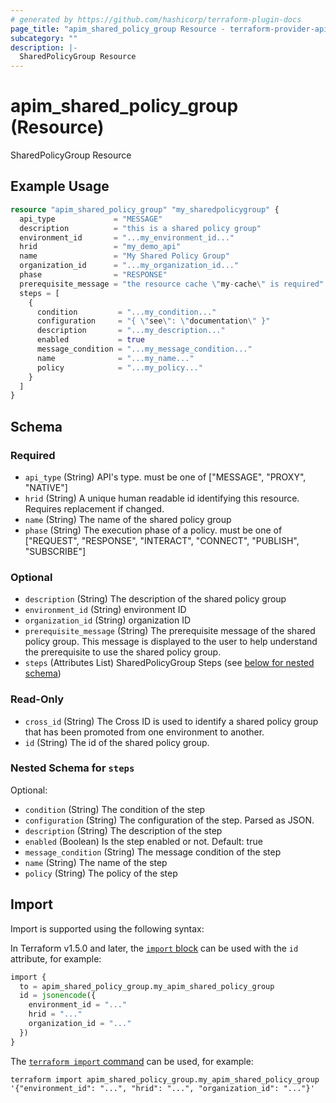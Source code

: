 ```yaml
---
# generated by https://github.com/hashicorp/terraform-plugin-docs
page_title: "apim_shared_policy_group Resource - terraform-provider-apim"
subcategory: ""
description: |-
  SharedPolicyGroup Resource
---
```


# apim_shared_policy_group (Resource)

SharedPolicyGroup Resource

## Example Usage

```terraform
resource "apim_shared_policy_group" "my_sharedpolicygroup" {
  api_type             = "MESSAGE"
  description          = "this is a shared policy group"
  environment_id       = "...my_environment_id..."
  hrid                 = "my_demo_api"
  name                 = "My Shared Policy Group"
  organization_id      = "...my_organization_id..."
  phase                = "RESPONSE"
  prerequisite_message = "the resource cache \"my-cache\" is required"
  steps = [
    {
      condition         = "...my_condition..."
      configuration     = "{ \"see\": \"documentation\" }"
      description       = "...my_description..."
      enabled           = true
      message_condition = "...my_message_condition..."
      name              = "...my_name..."
      policy            = "...my_policy..."
    }
  ]
}
```

<!-- schema generated by tfplugindocs -->
## Schema

### Required

- `api_type` (String) API's type. must be one of ["MESSAGE", "PROXY", "NATIVE"]
- `hrid` (String) A unique human readable id identifying this resource. Requires replacement if changed.
- `name` (String) The name of the shared policy group
- `phase` (String) The execution phase of a policy. must be one of ["REQUEST", "RESPONSE", "INTERACT", "CONNECT", "PUBLISH", "SUBSCRIBE"]

### Optional

- `description` (String) The description of the shared policy group
- `environment_id` (String) environment ID
- `organization_id` (String) organization ID
- `prerequisite_message` (String) The prerequisite message of the shared policy group. This message is displayed to the user to help understand the prerequisite to use the shared policy group.
- `steps` (Attributes List) SharedPolicyGroup Steps (see [below for nested schema](#nestedatt--steps))

### Read-Only

- `cross_id` (String) The Cross ID is used to identify a shared policy group that has been promoted from one environment to another.
- `id` (String) The id of the shared policy group.

<a id="nestedatt--steps"></a>
### Nested Schema for `steps`

Optional:

- `condition` (String) The condition of the step
- `configuration` (String) The configuration of the step. Parsed as JSON.
- `description` (String) The description of the step
- `enabled` (Boolean) Is the step enabled or not. Default: true
- `message_condition` (String) The message condition of the step
- `name` (String) The name of the step
- `policy` (String) The policy of the step

## Import

Import is supported using the following syntax:

In Terraform v1.5.0 and later, the [`import` block](https://developer.hashicorp.com/terraform/language/import) can be used with the `id` attribute, for example:

```terraform
import {
  to = apim_shared_policy_group.my_apim_shared_policy_group
  id = jsonencode({
    environment_id = "..."
    hrid = "..."
    organization_id = "..."
  })
}
```

The [`terraform import` command](https://developer.hashicorp.com/terraform/cli/commands/import) can be used, for example:

```shell
terraform import apim_shared_policy_group.my_apim_shared_policy_group '{"environment_id": "...", "hrid": "...", "organization_id": "..."}'
```
